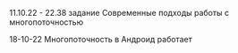 
11.10.22 - 22.38
задание Современные подходы работы с многопоточностью

18-10-22 Многопоточность в Андроид  работает